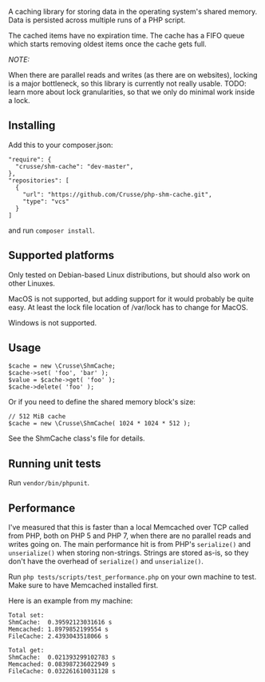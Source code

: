 A caching library for storing data in the operating system's shared memory.
Data is persisted across multiple runs of a PHP script.

The cached items have no expiration time. The cache has a FIFO queue which
starts removing oldest items once the cache gets full.

*NOTE:*

When there are parallel reads and writes (as there are on websites), locking
is a major bottleneck, so this library is currently not really usable.
TODO: learn more about lock granularities, so that we only do minimal work
inside a lock.

## Installing

Add this to your composer.json:

```
"require": {
  "crusse/shm-cache": "dev-master",
},
"repositories": [
  {
    "url": "https://github.com/Crusse/php-shm-cache.git",
    "type": "vcs"
  }
]
```

and run `composer install`.

## Supported platforms

Only tested on Debian-based Linux distributions, but should also work on other
Linuxes.

MacOS is not supported, but adding support for it would probably be quite easy.
At least the lock file location of /var/lock has to change for MacOS.

Windows is not supported.

## Usage

```
$cache = new \Crusse\ShmCache;
$cache->set( 'foo', 'bar' );
$value = $cache->get( 'foo' );
$cache->delete( 'foo' );
```

Or if you need to define the shared memory block's size:

```
// 512 MiB cache
$cache = new \Crusse\ShmCache( 1024 * 1024 * 512 );
```

See the ShmCache class's file for details.

## Running unit tests

Run `vendor/bin/phpunit`.

## Performance

I've measured that this is faster than a local Memcached over TCP called from PHP,
both on PHP 5 and PHP 7, when there are no parallel reads and writes going on.
The main performance hit is from PHP's `serialize()` and `unserialize()` when
storing non-strings. Strings are stored as-is, so they don't have the overhead
of `serialize()` and `unserialize()`.

Run `php tests/scripts/test_performance.php` on your own machine to test. Make
sure to have Memcached installed first.

Here is an example from my machine:

```
Total set:
ShmCache:  0.39592123031616 s
Memcached: 1.8979852199554 s
FileCache: 2.4393043518066 s

Total get:
ShmCache:  0.021393299102783 s
Memcached: 0.083987236022949 s
FileCache: 0.032261610031128 s
```

